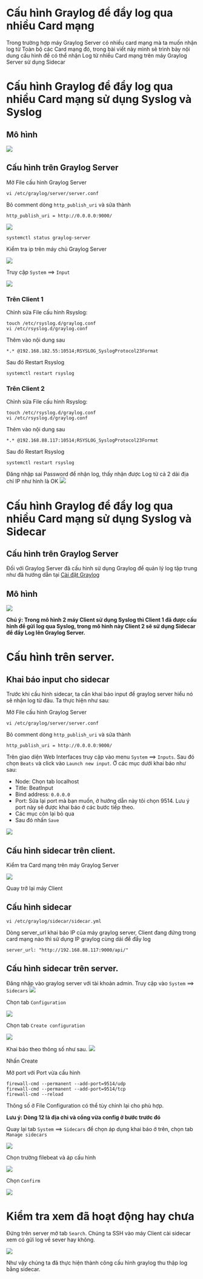 # Cấu hình Graylog để đẩy log qua nhiều Card mạng
Trong trường hợp máy Graylog Server có nhiều card mạng mà ta muốn nhận log từ Toàn bộ các Card mạng đó, trong bài viết này mình sẽ trình bày nội dung cấu hình để có thể nhận Log từ nhiều Card mạng trên máy Graylog Server sử dụng Sidecar

# Cấu hình Graylog để đẩy log qua nhiều Card mạng sử dụng Syslog và Syslog
## Mô hình
<img src="https://i.imgur.com/qBDhdLr.png">

## Cấu hình trên Graylog Server


Mở File cấu hình Graylog Server
```
vi /etc/graylog/server/server.conf
```
Bỏ comment dòng `http_publish_uri` và sửa thành 
```
http_publish_uri = http://0.0.0.0:9000/
```


<img src="https://i.imgur.com/rTvTpI2.png">


```
systemctl status graylog-server
```
Kiểm tra ip trên máy chủ Graylog Server

<img src="https://i.imgur.com/mjQ7uEc.png">

Truy cập `System` ==> `Input`

<img src="https://i.imgur.com/imcBLJl.png">

### Trên Client 1
Chỉnh sửa File cấu hình Rsyslog:
```
touch /etc/rsyslog.d/graylog.conf
vi /etc/rsyslog.d/graylog.conf
```

Thêm vào nội dung sau
```
*.* @192.168.182.55:10514;RSYSLOG_SyslogProtocol23Format
```
Sau đó Restart Rsyslog
```
systemctl restart rsyslog
```
### Trên Client 2
Chỉnh sửa File cấu hình Rsyslog:
```
touch /etc/rsyslog.d/graylog.conf
vi /etc/rsyslog.d/graylog.conf
```

Thêm vào nội dung sau
```
*.* @192.168.88.117:10514;RSYSLOG_SyslogProtocol23Format
```
Sau đó Restart Rsyslog
```
systemctl restart rsyslog
```

Đăng nhập sai Password để nhận log, thấy nhận được Log từ cả 2 dải địa chỉ IP như hình là OK
<img src="https://i.imgur.com/WFcgxRq.png">


# Cấu hình Graylog để đẩy log qua nhiều Card mạng sử dụng Syslog và Sidecar
## Cấu hình trên Graylog Server
Đối với Graylog Server đã cấu hình sử dụng Graylog để quản lý log tập trung như đã hướng dẫn tại [Cài đặt Graylog](./02_Cai-dat-graylog.md)
## Mô hình
<img src="https://i.imgur.com/pqwuZyy.jpg">

**Chú ý: Trong mô hình 2 máy Client sử dụng Syslog thì Client 1 đã được cấu hình để gửi log qua Syslog, trong mô hình này Client 2 sẽ sử dụng Sidecar để đẩy Log lên Graylog Server.**


# Cấu hình trên server.
## Khai báo input cho sidecar
Trước khi cấu hình sidecar, ta cần khai báo input để graylog server hiểu nó sẽ nhận log từ đâu. Ta thực hiện như sau:

Mở File cấu hình Graylog Server
```
vi /etc/graylog/server/server.conf
```
Bỏ comment dòng `http_publish_uri` và sửa thành 
```
http_publish_uri = http://0.0.0.0:9000/
```

Trên giao diện Web Interfaces truy cập vào menu `System` ==> `Inputs`. Sau đó chọn `Beats` và click vào `Launch new input`.
Ở các mục dưới khai báo như sau:
- Node: Chọn tab localhost
- Title: BeatInput
- Bind address: `0.0.0.0` 
- Port: Sửa lại port mà bạn muốn, ở hướng dẫn này tôi chọn 9514. Lưu ý port này sẽ được khai báo ở các bước tiếp theo.
- Các mục còn lại bỏ qua
- Sau đó nhấn `Save`

<img src="https://i.imgur.com/Z8fSWDE.png">

## Cấu hình sidecar trên client.
Kiểm tra Card mạng trên máy Graylog Server

<img src="https://i.imgur.com/mjQ7uEc.png">

Quay trở lại máy Client

## Cấu hình sidecar
```
vi /etc/graylog/sidecar/sidecar.yml
```
Dòng server_url khai báo IP của máy graylog server, Client đang đứng trong card mạng nào thì sử dụng IP graylog cùng dải để đẩy log
```
server_url: "http://192.168.88.117:9000/api/"  
```

## Cấu hình sidecar trên server.

Đăng nhập vào graylog server với tài khoản admin.
Truy cập vào `System` ==> `Sidecars`
<img src="https://i.imgur.com/iVqndeJ.png">

Chọn tab `Configuration`

<img src="https://i.imgur.com/1SkaV6V.png">

Chọn tab `Create configuration`

<img src="https://i.imgur.com/XSxhrTy.png">

Khai báo theo thông số như sau.
<img src="https://i.imgur.com/NL0rAXd.png">

Nhấn Create

Mở port với Port vừa cấu hình


```
firewall-cmd --permanent --add-port=9514/udp
firewall-cmd --permanent --add-port=9514/tcp
firewall-cmd --reload
```


Thông số ở File Configuration có thể tùy chỉnh lại cho phù hợp. 

**Lưu ý: Dòng 12 là địa chỉ và cổng vừa config ở bước trước đó**

Quay lại tab `System` ==> `Sidecars` để chọn áp dụng khai báo ở trên, chọn tab `Manage sidecars`

<img src="https://i.imgur.com/wir8k7v.png">

Chọn trường filebeat và áp cấu hình

<img src="https://i.imgur.com/RgShlnE.png">

Chọn `Confirm`

<img src="https://i.imgur.com/ZpW4Trs.png">


# Kiểm tra xem đã hoạt động hay chưa

Đứng trên server mở tab `Search`.
Chúng ta SSH vào máy Client cài sidecar xem có gửi log về sever hay không.

<img src="https://i.imgur.com/y4hwmGo.png">

Như vậy chúng ta đã thực hiện thành công cấu hình graylog thu thập log bằng sidecar.
